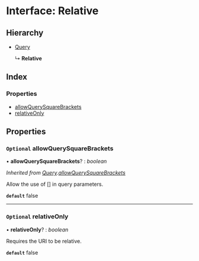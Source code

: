 
# Interface: Relative

## Hierarchy

* [Query](_address_3_2_0_index_d_.uri.options.query.md)

  ↳ **Relative**

## Index

### Properties

* [allowQuerySquareBrackets](_address_3_2_0_index_d_.uri.options.relative.md#optional-allowquerysquarebrackets)
* [relativeOnly](_address_3_2_0_index_d_.uri.options.relative.md#optional-relativeonly)

## Properties

### `Optional` allowQuerySquareBrackets

• **allowQuerySquareBrackets**? : *boolean*

*Inherited from [Query](_address_3_2_0_index_d_.uri.options.query.md).[allowQuerySquareBrackets](_address_3_2_0_index_d_.uri.options.query.md#optional-allowquerysquarebrackets)*

Allow the use of [] in query parameters.

**`default`** false

___

### `Optional` relativeOnly

• **relativeOnly**? : *boolean*

Requires the URI to be relative.

**`default`** false
